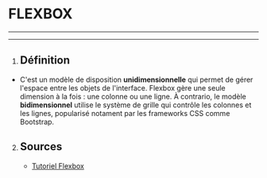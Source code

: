# FLEXBOX

---
---

1. ## Définition

* C'est un modèle de disposition **unidimensionnelle** qui permet de gérer l'espace entre les objets
de l'interface. Flexbox gère une seule dimension à la fois : une colonne ou une ligne.
À contrario, le modèle **bidimensionnel** utilise le système de grille qui contrôle les colonnes
et les lignes, popularisé notament par les frameworks CSS comme Bootstrap.


2. ## Sources
    * [Tutoriel Flexbox](https://flexboxfroggy.com/#fr)